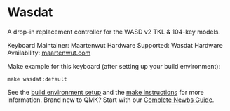 Wasdat
======

A drop-in replacement controller for the WASD v2 TKL & 104-key models.

Keyboard Maintainer: Maartenwut
Hardware Supported: Wasdat
Hardware Availability: [maartenwut.com](https://maartenwut.com/product/wasdat/)

Make example for this keyboard (after setting up your build environment):

    make wasdat:default

See the [build environment setup](https://docs.qmk.fm/#/getting_started_build_tools) and the [make instructions](https://docs.qmk.fm/#/getting_started_make_guide) for more information. Brand new to QMK? Start with our [Complete Newbs Guide](https://docs.qmk.fm/#/newbs).
